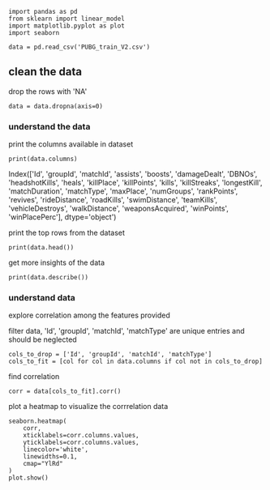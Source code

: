 

```
import pandas as pd
from sklearn import linear_model
import matplotlib.pyplot as plot
import seaborn

data = pd.read_csv('PUBG_train_V2.csv')
```


## clean the data

drop the rows with 'NA'
 
```
data = data.dropna(axis=0)
```

### understand the data

print the columns available in dataset

```
print(data.columns)
```

Index(['Id', 'groupId', 'matchId', 'assists', 'boosts', 'damageDealt', 'DBNOs',
       'headshotKills', 'heals', 'killPlace', 'killPoints', 'kills',
       'killStreaks', 'longestKill', 'matchDuration', 'matchType', 'maxPlace',
       'numGroups', 'rankPoints', 'revives', 'rideDistance', 'roadKills',
       'swimDistance', 'teamKills', 'vehicleDestroys', 'walkDistance',
       'weaponsAcquired', 'winPoints', 'winPlacePerc'],
      dtype='object')


print the top rows from the dataset

```
print(data.head())
```

get more insights of the data
```
print(data.describe())

```

### understand data

explore correlation among the features provided

filter data, 'Id', 'groupId', 'matchId', 'matchType' are unique entries and should be neglected 
```
cols_to_drop = ['Id', 'groupId', 'matchId', 'matchType']
cols_to_fit = [col for col in data.columns if col not in cols_to_drop]
```
find correlation
```
corr = data[cols_to_fit].corr()
```

plot a heatmap to visualize the corrrelation data
```
seaborn.heatmap(
    corr,
    xticklabels=corr.columns.values,
    yticklabels=corr.columns.values,
    linecolor='white',
    linewidths=0.1,
    cmap="YlRd"
)
plot.show()
```
